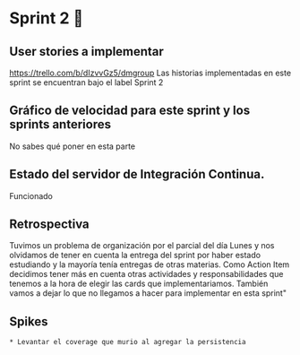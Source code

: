 # Sprint 2 :ocean:

## User stories a implementar
   https://trello.com/b/dIzvvGz5/dmgroup
   Las historias implementadas en este sprint se encuentran bajo el label Sprint 2

## Gráfico de velocidad para este sprint y los sprints anteriores
   No sabes qué poner en esta parte
## Estado del servidor de Integración Continua. 
   Funcionado
## Retrospectiva
   Tuvimos un problema de organización por el parcial del día Lunes y nos olvidamos de tener en cuenta  la entrega del sprint por haber estado estudiando y la mayoría tenía entregas de otras materias. 
    Como Action Item decidimos tener más en cuenta otras actividades y responsabilidades que tenemos a la hora de elegir las cards       que implementariamos. 
También vamos a dejar lo que no llegamos a hacer para implementar en esta sprint"
## Spikes
    * Levantar el coverage que murio al agregar la persistencia 
    
